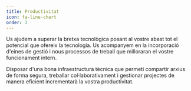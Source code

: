 ```yaml
---
title: Productivitat
icon: fa-line-chart
order: 3
---
```

Us ajudem a superar la bretxa tecnològica posant al vostre abast tot el potencial que ofereix la tecnologia. Us acompanyem en la incorporació d'eines de gestió i nous processos de treball que milloraran el vostre funcionament intern.

Disposar d'una bona infraestructura tècnica que permeti compartir arxius de forma segura, treballar col·laborativament i gestionar projectes de manera eficient incrementarà la vostra productivitat.

